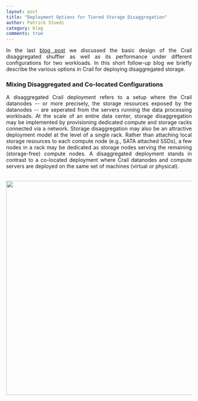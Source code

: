 ```yaml
---
layout: post
title: "Deployment Options for Tiered Storage Disaggregation"
author: Patrick Stuedi
category: blog
comments: true
---
```


<div style="text-align: justify"> 
<p>
In the last <a href="http://crail.incubator.apache.org/blog/2019/03/disaggregation.html">blog post</a> we discussed the basic design of the Crail disaggregated shuffler as well as its performance under different configurations for two workloads. In this short follow-up blog we briefly describe the various options in Crail for deploying disaggregated storage. 
</p>
</div>

### Mixing Disaggregated and Co-located Configurations

<div style="text-align: justify"> 
<p>
A disaggregated Crail deployment refers to a setup where the Crail datanodes -- or more precisely, the storage resources exposed by the datanodes -- are seperated from the servers running the data processing workloads. At the scale of an entire data center, storage disaggregation may be implemented by provisioning dedicated compute and storage racks connected via a network. Storage disaggregation may also be an attractive deployment model at the level of a single rack. Rather than attaching local storage resources to each compute node (e.g., SATA attached SSDs), a few nodes in a rack may be dedicated as storage nodes serving the remaining (storage-free) compute nodes. A disaggregated deployment stands in contrast to a co-located deployment where Crail datanodes and compute servers are deployed on the same set of machines (virtual or physical). 
 </p>
 <p>
</p>
<p> 
 
 </p>
</div>
 
<br>
<div style="text-align:center"><img src ="http://127.0.0.1:4000/img/blog/deployment/three_options.svg" width="580"></div>
<br> 
<br>
 

